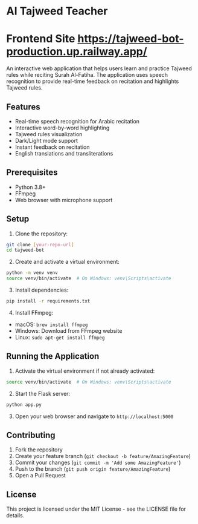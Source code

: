 # AI Tajweed Teacher

# Frontend Site https://tajweed-bot-production.up.railway.app/

An interactive web application that helps users learn and practice Tajweed rules while reciting Surah Al-Fatiha. The application uses speech recognition to provide real-time feedback on recitation and highlights Tajweed rules.

## Features

- Real-time speech recognition for Arabic recitation
- Interactive word-by-word highlighting
- Tajweed rules visualization
- Dark/Light mode support
- Instant feedback on recitation
- English translations and transliterations

## Prerequisites

- Python 3.8+
- FFmpeg
- Web browser with microphone support

## Setup

1. Clone the repository:
```bash
git clone [your-repo-url]
cd tajweed-bot
```

2. Create and activate a virtual environment:
```bash
python -m venv venv
source venv/bin/activate  # On Windows: venv\Scripts\activate
```

3. Install dependencies:
```bash
pip install -r requirements.txt
```

4. Install FFmpeg:
- macOS: `brew install ffmpeg`
- Windows: Download from FFmpeg website
- Linux: `sudo apt-get install ffmpeg`

## Running the Application

1. Activate the virtual environment if not already activated:
```bash
source venv/bin/activate  # On Windows: venv\Scripts\activate
```

2. Start the Flask server:
```bash
python app.py
```

3. Open your web browser and navigate to `http://localhost:5000`

## Contributing

1. Fork the repository
2. Create your feature branch (`git checkout -b feature/AmazingFeature`)
3. Commit your changes (`git commit -m 'Add some AmazingFeature'`)
4. Push to the branch (`git push origin feature/AmazingFeature`)
5. Open a Pull Request

## License

This project is licensed under the MIT License - see the LICENSE file for details. 
